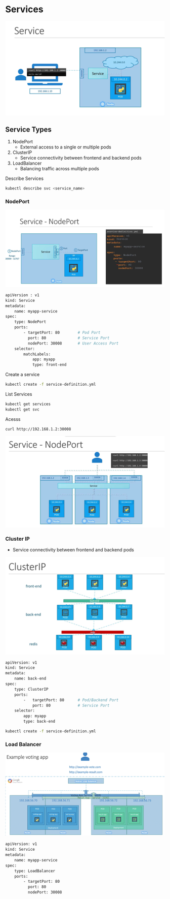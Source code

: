 # Services


![Service1](../../images/kubernetes_service1.png)

## Service Types

1. NodePort
    - External access to a single or multiple pods
2. ClusterIP
    - Service connectivity between frontend and backend pods  
3. LoadBalancer
    - Balancing traffic across multiple pods   

Describe Services
```bash
kubectl describe svc <service_name>
```
### NodePort


![Service2](../../images/kubernetes_service2.png)


```bash
apiVersion : v1
kind: Service
metadata:
    name: myapp-service
spec:
    type: NodePort
    ports:
        - targetPort: 80        # Pod Port
          port: 80              # Service Port
          nodePort: 30008       # User Access Port
    selector:
        matchLabels:
            app: myapp
            type: front-end
```

Create a service
```bash
kubectl create -f service-definition.yml
```

List Services
```bash
kubectl get services
kubectl get svc
```

Acesss
```bash
curl http://192.168.1.2:30008
```

![Service4](../../images/kubernetes_service3.png)


### Cluster IP
- Service connectivity between frontend and backend pods

![Service4](../../images/kubernetes_service4.png)

```bash
apiVersion: v1
kind: Service
metadata:
    name: back-end
spec:
    type: ClusterIP
    ports:
        -   targetPort: 80      # Pod/Backend Port
            port: 80            # Service Port
    selector:
        app: myapp
        type: back-end
```

```bash
kubectl create -f service-definition.yml
```

### Load Balancer

![Service 5](../../images/kubernetes_service5.png)


```bash
apiVersion: v1
kind: Service
metadata:
    name: myapp-service
spec:
    type: LoadBalancer
    ports:
        - targetPort: 80
          port: 80
          nodePort: 30008

```